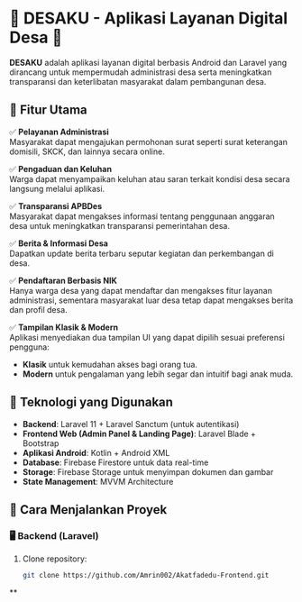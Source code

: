 <h1>🌾 DESAKU - Aplikasi Layanan Digital Desa 🚀 </h1> 

**DESAKU** adalah aplikasi layanan digital berbasis Android dan Laravel yang dirancang untuk mempermudah administrasi desa serta meningkatkan transparansi dan keterlibatan masyarakat dalam pembangunan desa.

## 📌 Fitur Utama

✅ **Pelayanan Administrasi**  
Masyarakat dapat mengajukan permohonan surat seperti surat keterangan domisili, SKCK, dan lainnya secara online.

✅ **Pengaduan dan Keluhan**  
Warga dapat menyampaikan keluhan atau saran terkait kondisi desa secara langsung melalui aplikasi.

✅ **Transparansi APBDes**  
Masyarakat dapat mengakses informasi tentang penggunaan anggaran desa untuk meningkatkan transparansi pemerintahan desa.

✅ **Berita & Informasi Desa**  
Dapatkan update berita terbaru seputar kegiatan dan perkembangan di desa.

✅ **Pendaftaran Berbasis NIK**  
Hanya warga desa yang dapat mendaftar dan mengakses fitur layanan administrasi, sementara masyarakat luar desa tetap dapat mengakses berita dan profil desa.

✅ **Tampilan Klasik & Modern**  
Aplikasi menyediakan dua tampilan UI yang dapat dipilih sesuai preferensi pengguna:  
- **Klasik** untuk kemudahan akses bagi orang tua.  
- **Modern** untuk pengalaman yang lebih segar dan intuitif bagi anak muda.

## 🔧 Teknologi yang Digunakan

- **Backend**: Laravel 11 + Laravel Sanctum (untuk autentikasi)  
- **Frontend Web (Admin Panel & Landing Page)**: Laravel Blade + Bootstrap  
- **Aplikasi Android**: Kotlin + Android XML
- **Database**: Firebase Firestore untuk data real-time  
- **Storage**: Firebase Storage untuk menyimpan dokumen dan gambar  
- **State Management**: MVVM Architecture  


## 📜 Cara Menjalankan Proyek

### 🖥️ Backend (Laravel)
1. Clone repository:
   ```sh
   git clone https://github.com/Amrin002/Akatfadedu-Frontend.git
**
